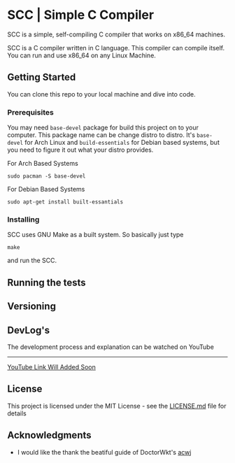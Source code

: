 # SCC | Simple C Compiler

SCC is a simple, self-compiling C compiler that works on x86_64 machines.

SCC is a C compiler written in C language. This compiler can compile itself. You can run and use x86_64 on any Linux Machine.

## Getting Started

You can clone this repo to your local machine and dive into code. 

### Prerequisites

You may need `base-devel` package for build this project on to your computer. This package name can be change distro to distro. It's `base-devel` for Arch Linux and `build-essentials` for Debian based systems, but you need to figure it out what your distro provides.

For Arch Based Systems
```
sudo pacman -S base-devel
```

For Debian Based Systems
```
sudo apt-get install built-essantials
```

### Installing

SCC uses GNU Make as a built system. So basically just type
```
make
```
and run the SCC.

## Running the tests

## Versioning

## DevLog's
The development process and explanation can be watched on YouTube

---

[YouTube Link Will Added Soon](https://www.youtube.com/@leventkayadev)

## License

This project is licensed under the MIT License - see the [LICENSE.md](LICENSE.md) file for details

## Acknowledgments

* I would like the thank the beatiful guide of DoctorWkt's [acwj](https://github.com/DoctorWkt/acwj)


